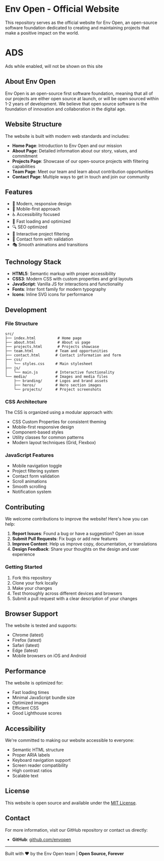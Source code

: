# Env Open - Official Website

This repository serves as the official website for Env Open, an open-source software foundation dedicated to creating and maintaining projects that make a positive impact on the world.

# ADS
Ads while enabled, will not be shown on this site

## About Env Open

Env Open is an open-source first software foundation, meaning that all of our projects are either open source at launch, or will be open sourced within 1-2 years of development. We believe that open source software is the foundation of innovation and collaboration in the digital age.

## Website Structure

The website is built with modern web standards and includes:

- **Home Page**: Introduction to Env Open and our mission
- **About Page**: Detailed information about our story, values, and commitment
- **Projects Page**: Showcase of our open-source projects with filtering capabilities
- **Team Page**: Meet our team and learn about contribution opportunities
- **Contact Page**: Multiple ways to get in touch and join our community

## Features

- 🎨 Modern, responsive design
- 📱 Mobile-first approach
- ♿ Accessibility focused
- 🚀 Fast loading and optimized
- 🔍 SEO optimized
- 🎯 Interactive project filtering
- 📧 Contact form with validation
- 🎭 Smooth animations and transitions

## Technology Stack

- **HTML5**: Semantic markup with proper accessibility
- **CSS3**: Modern CSS with custom properties and grid layouts
- **JavaScript**: Vanilla JS for interactions and functionality
- **Fonts**: Inter font family for modern typography
- **Icons**: Inline SVG icons for performance

## Development

### File Structure

```
src/
├── index.html          # Home page
├── about.html          # About us page
├── projects.html       # Projects showcase
├── team.html          # Team and opportunities
├── contact.html       # Contact information and form
├── css/
│   └── styles.css     # Main stylesheet
├── js/
│   └── main.js        # Interactive functionality
└── media/             # Images and media files
    ├── branding/      # Logos and brand assets
    ├── heros/         # Hero section images
    └── projects/      # Project screenshots
```

### CSS Architecture

The CSS is organized using a modular approach with:

- CSS Custom Properties for consistent theming
- Mobile-first responsive design
- Component-based styles
- Utility classes for common patterns
- Modern layout techniques (Grid, Flexbox)

### JavaScript Features

- Mobile navigation toggle
- Project filtering system
- Contact form validation
- Scroll animations
- Smooth scrolling
- Notification system

## Contributing

We welcome contributions to improve the website! Here's how you can help:

1. **Report Issues**: Found a bug or have a suggestion? Open an issue
2. **Submit Pull Requests**: Fix bugs or add new features
3. **Improve Content**: Help us improve copy, documentation, or translations
4. **Design Feedback**: Share your thoughts on the design and user experience

### Getting Started

1. Fork this repository
2. Clone your fork locally
3. Make your changes
4. Test thoroughly across different devices and browsers
5. Submit a pull request with a clear description of your changes

## Browser Support

The website is tested and supports:

- Chrome (latest)
- Firefox (latest)
- Safari (latest)
- Edge (latest)
- Mobile browsers on iOS and Android

## Performance

The website is optimized for:

- Fast loading times
- Minimal JavaScript bundle size
- Optimized images
- Efficient CSS
- Good Lighthouse scores

## Accessibility

We're committed to making our website accessible to everyone:

- Semantic HTML structure
- Proper ARIA labels
- Keyboard navigation support
- Screen reader compatibility
- High contrast ratios
- Scalable text

## License

This website is open source and available under the [MIT License](LICENSE).

## Contact

For more information, visit our GitHub repository or contact us directly:

- **GitHub**: [github.com/envopen](https://github.com/envopen)

---

Built with ❤️ by the Env Open team | **Open Source, Forever**
